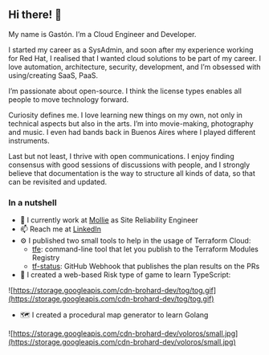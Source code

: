 ## Hi there! 👋

My name is Gastón. I’m a Cloud Engineer and Developer.

I started my career as a SysAdmin, and soon after my experience working for Red Hat, I realised that I wanted cloud solutions to be part of my career. I love automation, architecture, security, development, and I’m obsessed with using/creating SaaS, PaaS.

I’m passionate about open-source. I think the license types enables all people to move technology forward.

Curiosity defines me. I love learning new things on my own, not only in technical aspects but also in the arts. I’m into movie-making, photography and music. I even had bands back in Buenos Aires where I played different instruments.

Last but not least, I thrive with open communications. I enjoy finding consensus with good sessions of discussions with people, and I strongly believe that documentation is the way to structure all kinds of data, so that can be revisited and updated.

### In a nutshell

- 🔭 I currently work at [Mollie](https://www.mollie.com/en) as Site Reliability Engineer
- 📫 Reach me at [LinkedIn](https://www.linkedin.com/in/gedurandvadas/)
- ⚙️ I published two small tools to help in the usage of Terraform Cloud:
    - [tfe](https://github.com/gdurandvadas/tfc): command-line tool that let you publish to the Terraform Modules Registry
    - [tf-status](https://github.com/gdurandvadas/tf-status): GitHub Webhook that publishes the plan results on the PRs
- 🎴 I created a web-based Risk type of game to learn TypeScript:

![https://storage.googleapis.com/cdn-brohard-dev/tog/tog.gif](https://storage.googleapis.com/cdn-brohard-dev/tog/tog.gif)

- 🗺 I created a procedural map generator to learn Golang

![https://storage.googleapis.com/cdn-brohard-dev/voloros/small.jpg](https://storage.googleapis.com/cdn-brohard-dev/voloros/small.jpg)

